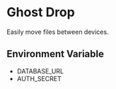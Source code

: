 # Ghost Drop
Easily move files between devices.

## Environment Variable
- DATABASE_URL
- AUTH_SECRET
